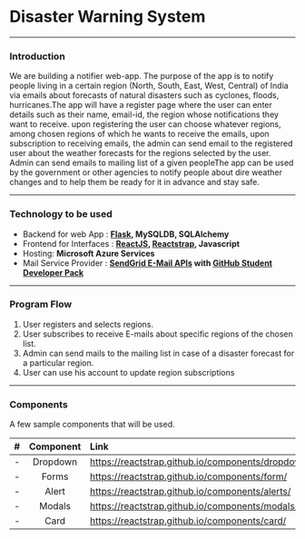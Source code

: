 # Disaster Warning System

-----

### Introduction

We are building a notifier web-app. The purpose of the app is to notify people living in a certain region (North, South, East, West, Central) of India via emails about forecasts of natural disasters such as cyclones, floods, hurricanes.The app will have a register page where the user can enter details such as their name, email-id, the region whose notifications they want to receive. upon registering the user can choose whatever regions, among chosen regions of which he wants to receive the emails, upon subscription to receiving emails, the admin can send email to the registered user about the weather forecasts for the regions selected by the user. Admin can send emails to mailing list of a given peopleThe app can be used by the government or other agencies to notify people about dire weather changes and to help them be ready for it in advance and stay safe.

-----

### Technology to be used
- Backend for web App : **[Flask](http://flask.pocoo.org/), MySQLDB, SQLAlchemy**
- Frontend for Interfaces : **[ReactJS](https://reactjs.org/), [Reactstrap](https://reactstrap.github.io/), Javascript**
- Hosting: **Microsoft Azure Services**
- Mail Service Provider : **[SendGrid E-Mail APIs](https://sendgrid.com/solutions/email-api/) with [GitHub Student Developer Pack](https://education.github.com/pack)**

-----

### Program Flow
1. User registers and selects regions.
1. User subscribes to receive E-mails about specific regions of the chosen list.
1. Admin can send mails to the mailing list in case of a disaster forecast for a particular region.
1. User can use his account to update region subscriptions

----

### Components
A few sample components that will be used.

| # | Component | Link |
|---|:---------:|:-------|
|- | Dropdown | https://reactstrap.github.io/components/dropdowns/ |
|- | Forms | https://reactstrap.github.io/components/form/ |
|- | Alert | https://reactstrap.github.io/components/alerts/ |
|- | Modals | https://reactstrap.github.io/components/modals/ |
|- | Card | https://reactstrap.github.io/components/card/ |
